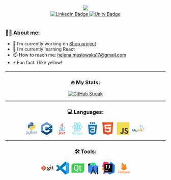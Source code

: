 <div align="center">
  <div id="header">
    <img src="https://media1.giphy.com/media/LUokZJ21LM39f6d0Md/giphy.gif?cid=ecf05e47wvehpcjb7r9dkr7ib95djpvi34fskucexy6xkxxq&rid=giphy.gif&ct=s" width="300"/>
  </div>
  <!-- https://media3.giphy.com/media/lnIfDxGkt2t6L3KmgG/giphy.gif?cid=ecf05e47ewceczv5749eglrkuifnoasqi0iibtuiz0ndbhqj&rid=giphy.gif&ct=s -->
  <div id="badges">
    <a href="https://www.linkedin.com/in/helena-mas%C5%82owska-635b62241/">
      <img src="https://img.shields.io/badge/Linked In-darkblue?style=for-the-badge&logo=linkedin&logoColor=white" alt="LinkedIn Badge"/>
    </a>
    <a href="https://assetstore.unity.com/packages/3d/props/guns/mexican-gun-214062">
      <img src="https://img.shields.io/badge/Unity Asset Store-darkgreen?style=for-the-badge&logo=unity&logoColor=white" alt="Unity Badge"/>
    </a>
  </div>
  <div> 
    <img src="https://komarev.com/ghpvc/?username=HelenaMaslowska&style=flat-square&color=yellowgreen" alt=""/> 
  <div/>
<div/>
<div align="left"/>
    
### :woman_technologist: About me:
- 🔭 I’m currently working on [Shop project](https://github.com/HelenaMaslowska/Store) <br/>
- 🌱 I’m currently learning React <br/>
- 📫 How to reach me: helena.maslowska17@gmail.com <br/>
- ⚡ Fun fact: I like yellow!

---
<div align="center"/>
    
### :fire: My Stats:
[![GitHub Streak](http://github-readme-streak-stats.herokuapp.com?user=HelenaMaslowska&theme=gruvbox&hide_border=true&border_radius=4.6)](https://git.io/streak-stats)
    
---
  
### 💻 Languages:
<div>
  <img src="https://github.com/devicons/devicon/blob/master/icons/python/python-original-wordmark.svg" title="Python" alt="Python" width="40" height="40"/>&nbsp;
  <img src="https://github.com/devicons/devicon/blob/master/icons/cplusplus/cplusplus-original.svg" title="C++" alt="C++" width="40" height="40"/>&nbsp;
  <img src="https://github.com/devicons/devicon/blob/master/icons/java/java-original-wordmark.svg" title="Java" alt="Java" width="40" height="40"/>&nbsp;
  <img src="https://github.com/devicons/devicon/blob/master/icons/react/react-original-wordmark.svg" title="React" alt="React" width="40" height="40"/>&nbsp;
  <img src="https://github.com/devicons/devicon/blob/master/icons/css3/css3-plain-wordmark.svg"  title="CSS3" alt="CSS" width="40" height="40"/>&nbsp;
  <img src="https://github.com/devicons/devicon/blob/master/icons/html5/html5-original.svg" title="HTML5" alt="HTML" width="40" height="40"/>&nbsp;
  <img src="https://github.com/devicons/devicon/blob/master/icons/javascript/javascript-original.svg" title="JavaScript" alt="JavaScript" width="40" height="40"/>&nbsp;
  <img src="https://github.com/devicons/devicon/blob/master/icons/mysql/mysql-original-wordmark.svg" title="MySQL"  alt="MySQL" width="40" height="40"/>&nbsp;
<div/>

---
  
### :hammer_and_wrench: Tools:
<div>
  <img src="https://github.com/devicons/devicon/blob/master/icons/git/git-original-wordmark.svg" title="Git" alt="Git" width="40" height="40"/>&nbsp;
  <img src="https://github.com/devicons/devicon/blob/master/icons/vscode/vscode-original.svg" title="VSCode" alt="VSCode" width="40" height="40"/>&nbsp;
  <img src="https://github.com/devicons/devicon/blob/master/icons/qt/qt-original.svg" title="Qt" alt="Qt" width="40" height="40"/>&nbsp;
  <img src="https://github.com/devicons/devicon/blob/master/icons/androidstudio/androidstudio-original.svg" title="AndroidStudio" alt="AndroidStudio" width="40" height="40"/>&nbsp;
  <img src="https://github.com/devicons/devicon/blob/master/icons/intellij/intellij-original.svg" title="Intellij" alt="Intellij" width="40" height="40"/>&nbsp;
  <img src="https://github.com/devicons/devicon/blob/master/icons/firebase/firebase-plain-wordmark.svg" title="Firebase" alt="Firebase" width="40" height="40"/>
</div>
